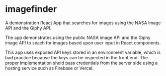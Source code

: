 # imagefinder
A demonstration React App that searches for images using the NASA image API and the Giphy API.

The app demonstrates using the public NASA image API and the Giphy image API to seach for images based upon user input in React components.

This app uses exposed API keys stored in an environment variable, which is bad practice because the keys can be inspected in the front end. The proper implementation shold pass credentials from the server side using a hosting service such as Firebase or Vercel.
